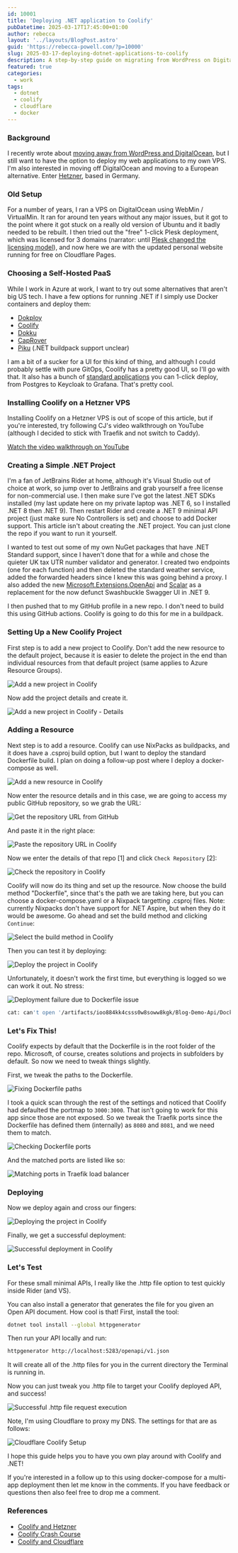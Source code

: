 ```yaml
---
id: 10001
title: 'Deploying .NET application to Coolify'
pubDatetime: 2025-03-17T17:45:00+01:00
author: rebecca
layout: '../layouts/BlogPost.astro'
guid: 'https://rebecca-powell.com/?p=10000'
slug: 2025-03-17-deploying-dotnet-applications-to-coolify
description: A step-by-step guide on migrating from WordPress on Digital Ocean VPS to Cloudflare Pages and Astro SSG, including integrating Giscus comments and other benefits.
featured: true
categories:
  - work
tags:
  - dotnet
  - coolify
  - cloudflare
  - docker
---
```


### Background

I recently wrote about [moving away from WordPress and DigitalOcean](/posts/2025-03-02-moving-from-digital-ocean-to-cloudflare-pages/), but I still want to have the option to deploy my web applications to my own VPS. I'm also interested in moving off DigitalOcean and moving to a European alternative. Enter [Hetzner](https://www.hetzner.com/cloud/), based in Germany.

### Old Setup

For a number of years, I ran a VPS on DigitalOcean using WebMin / VirtualMin. It ran for around ten years without any major issues, but it got to the point where it got stuck on a really old version of Ubuntu and it badly needed to be rebuilt. I then tried out the "free" 1-click Plesk deployment, which was licensed for 3 domains (narrator: until [Plesk changed the licensing model](https://talk.plesk.com/threads/is-plesk-ending-se-partnership-with-digital-ocean.374411/)), and now here we are with the updated personal website running for free on Cloudflare Pages.

### Choosing a Self-Hosted PaaS

While I work in Azure at work, I want to try out some alternatives that aren't big US tech. I have a few options for running .NET if I simply use Docker containers and deploy them:

- [Dokploy](https://dokploy.com/)
- [Coolify](https://www.coolify.io/)
- [Dokku](https://dokku.com/)
- [CapRover](https://caprover.com/)
- [Piku](https://piku.github.io/index.html) (.NET buildpack support unclear)

I am a bit of a sucker for a UI for this kind of thing, and although I could probably settle with pure GitOps, Coolify has a pretty good UI, so I'll go with that. It also has a bunch of [standard applications](https://coolify.io/docs/services/overview) you can 1-click deploy, from Postgres to Keycloak to Grafana. That's pretty cool.

### Installing Coolify on a Hetzner VPS

Installing Coolify on a Hetzner VPS is out of scope of this article, but if you're interested, try following CJ's video walkthrough on YouTube (although I decided to stick with Traefik and not switch to Caddy).

[Watch the video walkthrough on YouTube](https://youtu.be/taJlPG82Ucw?si=BY_g2DfVWBsyFKmj)

### Creating a Simple .NET Project

I'm a fan of JetBrains Rider at home, although it's Visual Studio out of choice at work, so jump over to JetBrains and grab yourself a free license for non-commercial use. I then make sure I've got the latest .NET SDKs installed (my last update here on my private laptop was .NET 6, so I installed .NET 8 then .NET 9). Then restart Rider and create a .NET 9 minimal API project (just make sure No Controllers is set) and choose to add Docker support. This article isn't about creating the .NET project. You can just clone the repo if you want to run it yourself.

I wanted to test out some of my own NuGet packages that have .NET Standard support, since I haven't done that for a while and chose the quieter UK tax UTR number validator and generator. I created two endpoints (one for each function) and then deleted the standard weather service, added the forwarded headers since I knew this was going behind a proxy. I also added the new [Microsoft.Extensions.OpenApi](https://learn.microsoft.com/en-us/aspnet/core/fundamentals/openapi/overview?view=aspnetcore-9.0) and [Scalar](https://davecallan.com/install-scalar-dotnet-9/) as a replacement for the now defunct Swashbuckle Swagger UI in .NET 9.

I then pushed that to my GitHub profile in a new repo. I don't need to build this using GitHub actions. Coolify is going to do this for me in a buildpack.

### Setting Up a New Coolify Project

First step is to add a new project to Coolify. Don't add the new resource to the default project, because it is easier to delete the project in the end than individual resources from that default project (same applies to Azure Resource Groups).

![Add a new project in Coolify](/assets/posts/coolify-add-project-2025-03-17_22-57.png)

Now add the project details and create it.

![Add a new project in Coolify - Details](/assets/posts/coolify-new-project-details-2025-03-17_22-58.png)

### Adding a Resource

Next step is to add a resource. Coolify can use NixPacks as buildpacks, and it does have a .csproj build option, but I want to deploy the standard Dockerfile build. I plan on doing a follow-up post where I deploy a docker-compose as well.

![Add a new resource in Coolify](/assets/posts/coolify-add-resource-2025-03-17_22-59.png)

Now enter the resource details and in this case, we are going to access my public GitHub repository, so we grab the URL:

![Get the repository URL from GitHub](/assets/posts/coolify-get-repo-url-2025-03-17_23-02.png)

And paste it in the right place:

![Paste the repository URL in Coolify](/assets/posts/coolify-choose-repo-2025-03-17_23-01.png)

Now we enter the details of that repo [1] and click `Check Repository` [2]:

![Check the repository in Coolify](/assets/posts/coolify-check-repo-2025-03-17_23-02.png)

Coolify will now do its thing and set up the resource. Now choose the build method "Dockerfile", since that's the path we are taking here, but you can choose a docker-compose.yaml or a Nixpack targetting .csproj files. Note: currently Nixpacks don't have support for .NET Aspire, but when they do it would be awesome. Go ahead and set the build method and clicking `Continue`:

![Select the build method in Coolify](/assets/posts/coolify-select-build-pack-2025-03-17_23-03.png)

Then you can test it by deploying:

![Deploy the project in Coolify](/assets/posts/coolify-deploy-2025-03-17_23-07.png)

Unfortunately, it doesn't work the first time, but everything is logged so we can work it out. No stress:

![Deployment failure due to Dockerfile issue](/assets/posts/coolify-deploy-failure-dockerfile-issue-2025-03-18_00-40.png)

```bash
cat: can't open '/artifacts/ioo884kk4csss0w8soww8kgk/Blog-Demo-Api/Dockefile/Dockerfile': No such file or directory
```

### Let's Fix This!

Coolify expects by default that the Dockerfile is in the root folder of the repo. Microsoft, of course, creates solutions and projects in subfolders by default. So now we need to tweak things slightly.

First, we tweak the paths to the Dockerfile.

![Fixing Dockerfile paths](/assets/posts/coolify-fixes-to-get-the-dockerfile-to-build-2025-03-17_23-33.png)

I took a quick scan through the rest of the settings and noticed that Coolify had defaulted the portmap to `3000:3000`. That isn't going to work for this app since those are not exposed. So we tweak the Traefik ports since the Dockerfile has defined them (internally) as `8080` and `8081`, and we need them to match.

![Checking Dockerfile ports](/assets/posts/coolify-dockerfile-ports-check-2025-03-17_23-34.png)

And the matched ports are listed like so:

![Matching ports in Traefik load balancer](/assets/posts/coolify-match-ports-in-traefik-load-balancer-2025-03-17_23-35.png)

### Deploying

Now we deploy again and cross our fingers:

![Deploying the project in Coolify](/assets/posts/coolify-deploying-2025-03-17_23-07.png)

Finally, we get a successful deployment:

![Successful deployment in Coolify](/assets/posts/coolify-deploy-success-2025-03-18_00-45.png)

### Let's Test

For these small minimal APIs, I really like the .http file option to test quickly inside Rider (and VS).

You can also install a generator that generates the file for you given an Open API document. How cool is that! First, install the tool:

```bash
dotnet tool install --global httpgenerator
```

Then run your API locally and run:

```bash
httpgenerator http://localhost:5283/openapi/v1.json
```

It will create all of the .http files for you in the current directory the Terminal is running in.

Now you can just tweak you .http file to target your Coolify deployed API, and success!

![Successful .http file request execution](/assets/posts/coolify-success-http-file-request-execute-2025-03-17_23-37.png)

Note, I'm using Cloudflare to proxy my DNS. The settings for that are as follows:

![Cloudflare Coolify Setup](/assets/posts/coolify-cloudflare-config-2025-03-17_23-39.png)

I hope this guide helps you to have you own play around with Coolify and .NET!

If you're interested in a follow up to this using docker-compose for a multi-app deployment then let me know in the comments. If you have feedback or questions then also feel free to drop me a comment.

### References
- [Coolify and Hetzner](https://prototypr.io/note/coolify-hetzner-serverless)
- [Coolify Crash Course](https://youtu.be/taJlPG82Ucw?si=BY_g2DfVWBsyFKmj)
- [Coolify and Cloudflare](https://ananthanandanan.vercel.app/blog/setting-up-coolify-with-a-custom-domain-and-ssl-certificates-using-traefik-and-cloudflare-a-comprehensive-guide)

